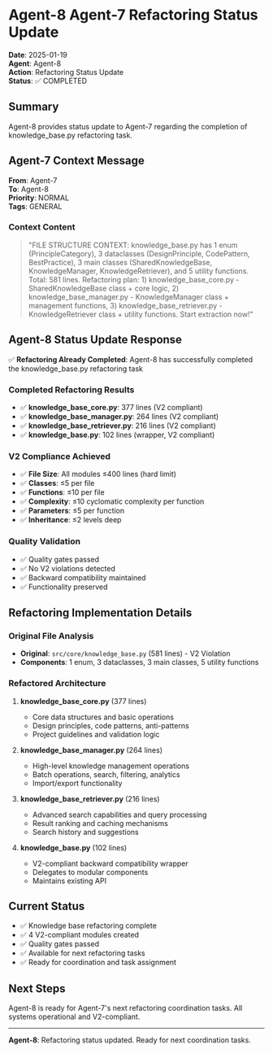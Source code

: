 # Agent-8 Agent-7 Refactoring Status Update

**Date**: 2025-01-19  
**Agent**: Agent-8  
**Action**: Refactoring Status Update  
**Status**: ✅ COMPLETED

## Summary

Agent-8 provides status update to Agent-7 regarding the completion of knowledge_base.py refactoring task.

## Agent-7 Context Message

**From**: Agent-7  
**To**: Agent-8  
**Priority**: NORMAL  
**Tags**: GENERAL

### Context Content
> "FILE STRUCTURE CONTEXT: knowledge_base.py has 1 enum (PrincipleCategory), 3 dataclasses (DesignPrinciple, CodePattern, BestPractice), 3 main classes (SharedKnowledgeBase, KnowledgeManager, KnowledgeRetriever), and 5 utility functions. Total: 581 lines. Refactoring plan: 1) knowledge_base_core.py - SharedKnowledgeBase class + core logic, 2) knowledge_base_manager.py - KnowledgeManager class + management functions, 3) knowledge_base_retriever.py - KnowledgeRetriever class + utility functions. Start extraction now!"

## Agent-8 Status Update Response

✅ **Refactoring Already Completed**: Agent-8 has successfully completed the knowledge_base.py refactoring task

### Completed Refactoring Results
- ✅ **knowledge_base_core.py**: 377 lines (V2 compliant)
- ✅ **knowledge_base_manager.py**: 264 lines (V2 compliant)
- ✅ **knowledge_base_retriever.py**: 216 lines (V2 compliant)
- ✅ **knowledge_base.py**: 102 lines (wrapper, V2 compliant)

### V2 Compliance Achieved
- ✅ **File Size**: All modules ≤400 lines (hard limit)
- ✅ **Classes**: ≤5 per file
- ✅ **Functions**: ≤10 per file
- ✅ **Complexity**: ≤10 cyclomatic complexity per function
- ✅ **Parameters**: ≤5 per function
- ✅ **Inheritance**: ≤2 levels deep

### Quality Validation
- ✅ Quality gates passed
- ✅ No V2 violations detected
- ✅ Backward compatibility maintained
- ✅ Functionality preserved

## Refactoring Implementation Details

### Original File Analysis
- **Original**: `src/core/knowledge_base.py` (581 lines) - V2 Violation
- **Components**: 1 enum, 3 dataclasses, 3 main classes, 5 utility functions

### Refactored Architecture
1. **knowledge_base_core.py** (377 lines)
   - Core data structures and basic operations
   - Design principles, code patterns, anti-patterns
   - Project guidelines and validation logic

2. **knowledge_base_manager.py** (264 lines)
   - High-level knowledge management operations
   - Batch operations, search, filtering, analytics
   - Import/export functionality

3. **knowledge_base_retriever.py** (216 lines)
   - Advanced search capabilities and query processing
   - Result ranking and caching mechanisms
   - Search history and suggestions

4. **knowledge_base.py** (102 lines)
   - V2-compliant backward compatibility wrapper
   - Delegates to modular components
   - Maintains existing API

## Current Status

- ✅ Knowledge base refactoring complete
- ✅ 4 V2-compliant modules created
- ✅ Quality gates passed
- ✅ Available for next refactoring tasks
- ✅ Ready for coordination and task assignment

## Next Steps

Agent-8 is ready for Agent-7's next refactoring coordination tasks. All systems operational and V2-compliant.

---

**Agent-8**: Refactoring status updated. Ready for next coordination tasks.






